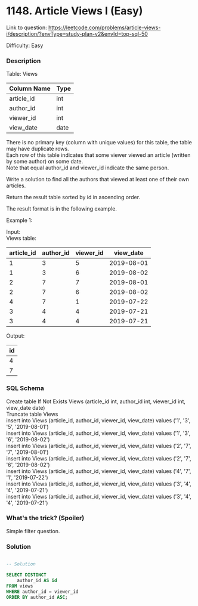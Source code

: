 # 1148. Article Views I (Easy)

Link to question: https://leetcode.com/problems/article-views-i/description/?envType=study-plan-v2&envId=top-sql-50

Difficulty: Easy

### Description

Table: Views

| Column Name   | Type    |
|---------------|---------|
| article_id    | int     |
| author_id     | int     |
| viewer_id     | int     |
| view_date     | date    |

There is no primary key (column with unique values) for this table, the table may have duplicate rows.\
Each row of this table indicates that some viewer viewed an article (written by some author) on some date.\
Note that equal author_id and viewer_id indicate the same person.
 

Write a solution to find all the authors that viewed at least one of their own articles.

Return the result table sorted by id in ascending order.

The result format is in the following example.

 

Example 1:

Input:\
Views table:

| article_id | author_id | viewer_id | view_date  |
|------------|-----------|-----------|------------|
| 1          | 3         | 5         | 2019-08-01 |
| 1          | 3         | 6         | 2019-08-02 |
| 2          | 7         | 7         | 2019-08-01 |
| 2          | 7         | 6         | 2019-08-02 |
| 4          | 7         | 1         | 2019-07-22 |
| 3          | 4         | 4         | 2019-07-21 |
| 3          | 4         | 4         | 2019-07-21 |

Output: 

| id   |
|------|
| 4    |
| 7    |





### SQL Schema
Create table If Not Exists Views (article_id int, author_id int, viewer_id int, view_date date)\
Truncate table Views\
insert into Views (article_id, author_id, viewer_id, view_date) values ('1', '3', '5', '2019-08-01')\
insert into Views (article_id, author_id, viewer_id, view_date) values ('1', '3', '6', '2019-08-02')\
insert into Views (article_id, author_id, viewer_id, view_date) values ('2', '7', '7', '2019-08-01')\
insert into Views (article_id, author_id, viewer_id, view_date) values ('2', '7', '6', '2019-08-02')\
insert into Views (article_id, author_id, viewer_id, view_date) values ('4', '7', '1', '2019-07-22')\
insert into Views (article_id, author_id, viewer_id, view_date) values ('3', '4', '4', '2019-07-21')\
insert into Views (article_id, author_id, viewer_id, view_date) values ('3', '4', '4', '2019-07-21')

### What's the trick? (Spoiler)

Simple filter question.

### Solution

```sql

-- Solution

SELECT DISTINCT
    author_id AS id
FROM views
WHERE author_id = viewer_id
ORDER BY author_id ASC;
